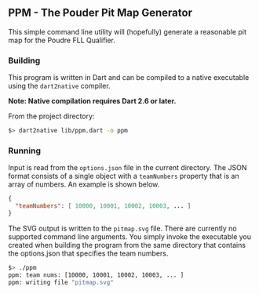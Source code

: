 ## PPM - The Pouder Pit Map Generator

This simple command line utility will (hopefully) generate a reasonable pit map for the Poudre FLL Qualifier.

### Building

This program is written in Dart and can be compiled to a native executable using the `dart2native` compiler.

**Note: Native compilation requires Dart 2.6 or later.**

From the project directory:

```bash
$> dart2native lib/ppm.dart -o ppm
```

### Running

Input is read from the `options.json` file in the current directory.  The JSON format consists of a single
object with a `teamNumbers` property that is an array of numbers.  An example is shown below.

```json
{
  "teamNumbers": [ 10000, 10001, 10002, 10003, ... ]
}
```

The SVG output is written to the `pitmap.svg` file.  There are currently no supported command line
arguments.  You simply invoke the executable you created when building the program from the same
directory that contains the options.json that specifies the team numbers.

```bash
$> ./ppm
ppm: team nums: [10000, 10001, 10002, 10003, ... ]
ppm: writing file "pitmap.svg"
```
